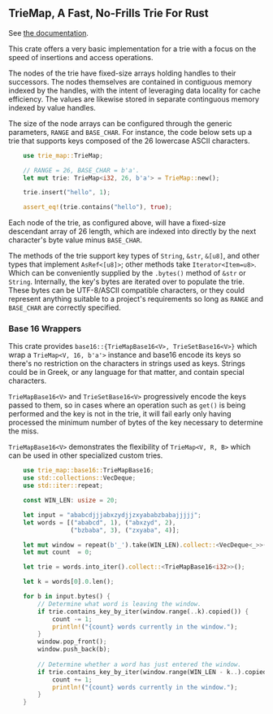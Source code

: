 ## TrieMap, A Fast, No-Frills Trie For Rust

See [the documentation](https://ttappr.github.io/trie-map/doc/trie_map/index.html).

This crate offers a very basic implementation for a trie with a focus on the
speed of insertions and access operations.

The nodes of the trie have fixed-size arrays holding handles to their 
successors. The nodes themselves are contained in contiguous memory indexed
by the handles, with the intent of leveraging data locality for cache 
efficiency. The values are likewise stored in separate continguous memory
indexed by value handles.

The size of the node arrays can be configured through the generic parameters,
`RANGE` and `BASE_CHAR`. For instance, the code below sets up a trie that
supports keys composed of the 26 lowercase ASCII characters.

``` rust
    use trie_map::TrieMap;

    // RANGE = 26, BASE_CHAR = b'a'.
    let mut trie: TrieMap<i32, 26, b'a'> = TrieMap::new();

    trie.insert("hello", 1);

    assert_eq!(trie.contains("hello"), true);
```

Each node of the trie, as configured above, will have a fixed-size descendant 
array of 26 length, which are indexed into directly by the next character's byte
value minus `BASE_CHAR`.

The methods of the trie support key types of `String`, `&str`, `&[u8]`, and 
other types that implement `AsRef<[u8]>`; other methods take 
`Iterator<Item=u8>`. Which can be conveniently supplied by the `.bytes()` method
of `&str` or `String`. Internally, the key's bytes are iterated over to populate
the trie. These bytes can be UTF-8/ASCII compatible characters, or they could 
represent anything suitable to a project's requirements so long as `RANGE` and
`BASE_CHAR` are correctly specified.

### Base 16 Wrappers

This crate provides `base16::{TrieMapBase16<V>, TrieSetBase16<V>}` 
which wrap a `TrieMap<V, 16, b'a'>` instance and base16 encode its keys so 
there's no restriction on the characters in strings used as keys. Strings could 
be in Greek, or any language for that matter, and contain special characters.

`TrieMapBase16<V>` and `TrieSetBase16<V>` progressively encode the keys passed 
to them, so in cases where an operation such as `get()` is being performed and 
the key is not in the trie, it will fail early only having processed the minimum
number of bytes of the key necessary to determine the miss.

`TrieMapBase16<V>` demonstrates the flexibility of `TrieMap<V, R, B>` which
can be used in other specialized custom tries.

``` rust
    use trie_map::base16::TrieMapBase16;
    use std::collections::VecDeque;
    use std::iter::repeat;

    const WIN_LEN: usize = 20;

    let input = "ababcdjjjabxzydjjzxyababzbabajjjjj";
    let words = [("ababcd", 1), ("abxzyd", 2), 
                 ("bzbaba", 3), ("zxyaba", 4)];

    let mut window = repeat(b'_').take(WIN_LEN).collect::<VecDeque<_>>();
    let mut count  = 0;

    let trie = words.into_iter().collect::<TrieMapBase16<i32>>();

    let k = words[0].0.len();

    for b in input.bytes() {
        // Determine what word is leaving the window.
        if trie.contains_key_by_iter(window.range(..k).copied()) {
            count -= 1;
            println!("{count} words currently in the window.");
        }
        window.pop_front();
        window.push_back(b);
        
        // Determine whether a word has just entered the window.
        if trie.contains_key_by_iter(window.range(WIN_LEN - k..).copied()) {
            count += 1;
            println!("{count} words currently in the window.");
        }
    }
```
